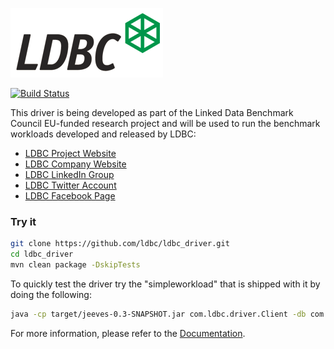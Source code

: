 ![LDBC Logo](ldbc-logo.png)

[![Build Status](https://travis-ci.org/ldbc/ldbc_snb_driver.svg?branch=master)](https://travis-ci.org/ldbc/ldbc_snb_driver)

This driver is being developed as part of the Linked Data Benchmark Council EU-funded research project and will be used to run the benchmark workloads developed and released by LDBC:

* [LDBC Project Website](http://ldbcouncil.org/)
* [LDBC Company Website](http://ldbcouncil.org)
* [LDBC LinkedIn Group](http://www.linkedin.com/groups/LDBC-4955240)
* [LDBC Twitter Account](https://twitter.com/LDBCouncil)
* [LDBC Facebook Page](https://www.facebook.com/ldbcouncil/)

### Try it

```bash
git clone https://github.com/ldbc/ldbc_driver.git
cd ldbc_driver
mvn clean package -DskipTests
```

To quickly test the driver try the "simpleworkload" that is shipped with it by doing the following:

```bash
java -cp target/jeeves-0.3-SNAPSHOT.jar com.ldbc.driver.Client -db com.ldbc.driver.workloads.simple.db.SimpleDb -P configuration/simple/simpleworkload.properties -P configuration/ldbc_driver_default.properties
```

For more information, please refer to the [Documentation](https://github.com/ldbc/ldbc_driver/wiki).
